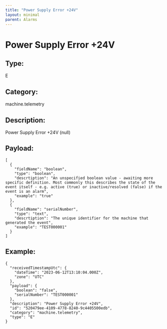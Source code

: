 ```yaml
---
title: "Power Supply Error +24V"
layout: minimal
parent: Alarms
---
```


# Power Supply Error +24V

## Type:

E

## Category:

machine.telemetry

## Description: 

Power Supply Error +24V (null)

## Payload:

```
[
  {
    "fieldName": "boolean",
    "type": "boolean",
    "descrtiption": "An unspecified boolean value - awaiting more specific definition. Most commonly this describes the state of the event itself - e.g. active (true) or inactive/resolved (false) if the event is an alarm",
    "example": "true"
  },
  {
    "fieldName": "serialNumber",
    "type": "text",
    "descrtiption": "The unique identifier for the machine that generated the event",
    "example": "TEST000001"
  }
]
```

## Example:

```
{
  "receivedTimestampUtc": {
    "dateTime": "2023-06-12T13:10:04.000Z",
    "zone": "UTC"
  },
  "payload": {
    "boolean": "false",
    "serialNumber": "TEST000001"
  },
  "description": "Power Supply Error +24V",
  "id": "520479ee-4109-4778-8240-9c4405500edb",
  "category": "machine.telemetry",
  "type": "E"
}
```
